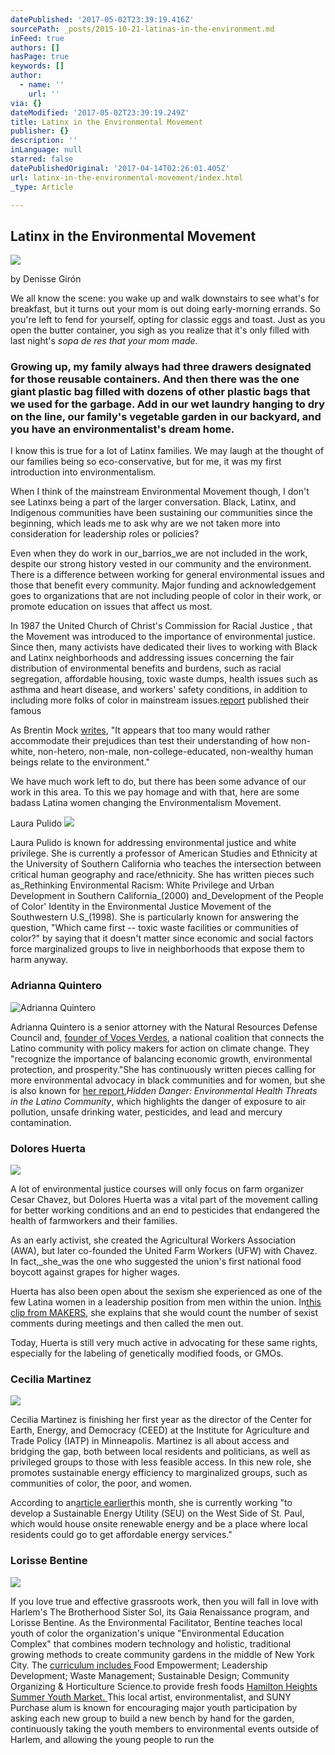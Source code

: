 ```yaml
---
datePublished: '2017-05-02T23:39:19.416Z'
sourcePath: _posts/2015-10-21-latinas-in-the-environment.md
inFeed: true
authors: []
hasPage: true
keywords: []
author:
  - name: ''
    url: ''
via: {}
dateModified: '2017-05-02T23:39:19.249Z'
title: Latinx in the Environmental Movement
publisher: {}
description: ''
inLanguage: null
starred: false
datePublishedOriginal: '2017-04-14T02:26:01.405Z'
url: latinx-in-the-environmental-movement/index.html
_type: Article

---
```

## Latinx in the Environmental Movement
![](https://the-grid-user-content.s3-us-west-2.amazonaws.com/8d12cb0b-442b-4d0d-8fef-c3c32db5f830.jpg)

by Denisse Girón

We all know the scene: you wake up and walk downstairs to see what's for breakfast, but it turns out your mom is out doing early-morning errands. So you're left to fend for yourself, opting for classic eggs and toast. Just as you open the butter container, you sigh as you realize that it's only filled with last night's _sopa de res _that your mom made_._

### Growing up, my family always had three drawers designated for those reusable containers. And then there was the one giant plastic bag filled with dozens of other plastic bags that we used for the garbage. Add in our wet laundry hanging to dry on the line, our family's vegetable garden in our backyard, and you have an environmentalist's dream home.

I know this is true for a lot of Latinx families. We may laugh at the thought of our families being so eco-conservative, but for me, it was my first introduction into environmentalism.

When I think of the mainstream Environmental Movement though, I don't see Latinxs being a part of the larger conversation. Black, Latinx, and Indigenous communities have been sustaining our communities since the beginning, which leads me to ask why are we not taken more into consideration for leadership roles or policies?

Even when they do work in our_barrios_we are not included in the work, despite our strong history vested in our community and the environment. There is a difference between working for general environmental issues and those that benefit every community. Major funding and acknowledgement goes to organizations that are not including people of color in their work, or promote education on issues that affect us most.

In 1987 the United Church of Christ's Commission for Racial Justice , that the Movement was introduced to the importance of environmental justice. Since then, many activists have dedicated their lives to working with Black and Latinx neighborhoods and addressing issues concerning the fair distribution of environmental benefits and burdens, such as racial segregation, affordable housing, toxic waste dumps, health issues such as asthma and heart disease, and workers' safety conditions, in addition to including more folks of color in mainstream issues.[report][0] published their famous

As Brentin Mock [writes][1], "It appears that too many would rather accommodate their prejudices than test their understanding of how non-white, non-hetero, non-male, non-college-educated, non-wealthy human beings relate to the environment."

We have much work left to do, but there has been some advance of our work in this area. To this we pay homage and with that, here are some badass Latina women changing the Environmentalism Movement.

Laura Pulido
![](https://the-grid-user-content.s3-us-west-2.amazonaws.com/96183734-0ff0-4c93-baaa-0cc0e0778f7d.jpg)

Laura Pulido is known for addressing environmental justice and white privilege. She is currently a professor of American Studies and Ethnicity at the University of Southern California who teaches the intersection between critical human geography and race/ethnicity. She has written pieces such as_Rethinking Environmental Racism: White Privilege and Urban Development in Southern California_(2000) and_Development of the People of Color' Identity in the Environmental Justice Movement of the Southwestern U.S_(1998). She is particularly known for answering the question, "Which came first -- toxic waste facilities or communities of color?" by saying that it doesn't matter since economic and social factors force marginalized groups to live in neighborhoods that expose them to harm anyway.

### Adrianna Quintero
![Adrianna Quintero ](https://the-grid-user-content.s3-us-west-2.amazonaws.com/f74f73e0-bdbc-4294-9765-6f1a039c3ffb.jpg)

Adrianna Quintero is a senior attorney with the Natural Resources Defense Council and, [founder of Voces Verdes][2], a national coalition that connects the Latino community with policy makers for action on climate change. They "recognize the importance of balancing economic growth, environmental protection, and prosperity."She has continuously written pieces calling for more environmental advocacy in black communities and for women, but she is also known for [her report][3],_Hidden Danger: Environmental Health Threats in the Latino Community_, which highlights the danger of exposure to air pollution, unsafe drinking water, pesticides, and lead and mercury contamination.

### Dolores Huerta
![](https://the-grid-user-content.s3-us-west-2.amazonaws.com/8345980d-0f81-4991-92ca-2ae1143ae82a.jpg)

A lot of environmental justice courses will only focus on farm organizer Cesar Chavez, but Dolores Huerta was a vital part of the movement calling for better working conditions and an end to pesticides that endangered the health of farmworkers and their families.

As an early activist, she created the Agricultural Workers Association (AWA), but later co-founded the United Farm Workers (UFW) with Chavez. In fact,_she_was the one who suggested the union's first national food boycott against grapes for higher wages.

Huerta has also been open about the sexism she experienced as one of the few Latina women in a leadership position from men within the union. In[this clip from MAKERS][4], she explains that she would count the number of sexist comments during meetings and then called the men out.

Today, Huerta is still very much active in advocating for these same rights, especially for the labeling of genetically modified foods, or GMOs.

### Cecilia Martinez
![](https://the-grid-user-content.s3-us-west-2.amazonaws.com/bc6d8412-53ce-4c26-a043-579723ccddeb.jpg)

Cecilia Martinez is finishing her first year as the director of the Center for Earth, Energy, and Democracy (CEED) at the Institute for Agriculture and Trade Policy (IATP) in Minneapolis. Martinez is all about access and bridging the gap, both between local residents and politicians, as well as privileged groups to those with less feasible access. In this new role, she promotes sustainable energy efficiency to marginalized groups, such as communities of color, the poor, and women.

According to an[article earlier][5]this month, she is currently working "to develop a Sustainable Energy Utility (SEU) on the West Side of St. Paul, which would house onsite renewable energy and be a place where local residents could go to get affordable energy services."

### Lorisse Bentine
![](https://the-grid-user-content.s3-us-west-2.amazonaws.com/72c17ef7-319e-4673-8184-99f306009930.jpg)

If you love true and effective grassroots work, then you will fall in love with Harlem's The Brotherhood Sister Sol, its Gaia Renaissance program, and Lorisse Bentine. As the Environmental Facilitator, Bentine teaches local youth of color the organization's unique "Environmental Education Complex" that combines modern technology and holistic, traditional growing methods to create community gardens in the middle of New York City. The [curriculum includes ][6]Food Empowerment; Leadership Development; Waste Management; Sustainable Design; Community Organizing & Horticulture Science.to provide fresh foods [Hamilton Heights Summer Youth Market. ][7]This local artist, environmentalist, and SUNY Purchase alum is known for encouraging major youth participation by asking each new group to build a new bench by hand for the garden, continuously taking the youth members to environmental events outside of Harlem, and allowing the young people to run the

[0]: http://d3n8a8pro7vhmx.cloudfront.net/unitedchurchofchrist/legacy_url/13567/toxwrace87.pdf?1418439935
[1]: http://www.motherjones.com/environment/2014/07/white-black-environmentalism-racism
[2]: http://www.vocesverdes.org/
[3]: http://www.nrdc.org/health/effects/latino/contents.asp
[4]: http://www.makers.com/moments/58-sexist-comments
[5]: http://www.womenspress.com/main.asp?SectionID=1&SubSectionID=1&ArticleID=3356
[6]: http://brotherhood-sistersol.org/programs/environmental-program
[7]: https://www.youtube.com/watch?v=n5ZRQPAxcOk